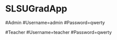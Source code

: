 # SLSUGradApp

#Admin
#Username=admin
#Password=qwerty

#Teacher
#Username=teacher
#Password=qwerty
